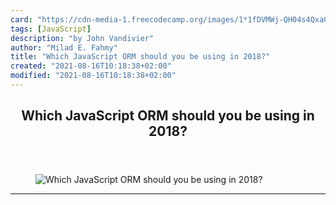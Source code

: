 ```yaml
---
card: "https://cdn-media-1.freecodecamp.org/images/1*1fDVMWj-QH04s4QxaGwOsg.jpeg"
tags: [JavaScript]
description: "by John Vandivier"
author: "Milad E. Fahmy"
title: "Which JavaScript ORM should you be using in 2018?"
created: "2021-08-16T10:18:38+02:00"
modified: "2021-08-16T10:18:38+02:00"
---
```

<div class="site-wrapper">
<main id="site-main" class="site-main outer">
<div class="inner">
<article class="post-full post tag-javascript tag-data tag-api tag-tech tag-web-development ">
<header class="post-full-header">
<h1 class="post-full-title">Which JavaScript ORM should you be using in 2018?</h1>
</header>
<figure class="post-full-image">
<picture>
<source media="(max-width: 700px)" sizes="1px" srcset="data:image/gif;base64,R0lGODlhAQABAIAAAAAAAP///yH5BAEAAAAALAAAAAABAAEAAAIBRAA7 1w">
<source media="(min-width: 701px)" sizes="(max-width: 800px) 400px,
(max-width: 1170px) 700px,
1400px" srcset="https://cdn-media-1.freecodecamp.org/images/1*1fDVMWj-QH04s4QxaGwOsg.jpeg 300w,
https://cdn-media-1.freecodecamp.org/images/1*1fDVMWj-QH04s4QxaGwOsg.jpeg 600w,
https://cdn-media-1.freecodecamp.org/images/1*1fDVMWj-QH04s4QxaGwOsg.jpeg 1000w,
https://cdn-media-1.freecodecamp.org/images/1*1fDVMWj-QH04s4QxaGwOsg.jpeg 2000w">
<img onerror="this.style.display='none'" src="https://cdn-media-1.freecodecamp.org/images/1*1fDVMWj-QH04s4QxaGwOsg.jpeg" alt="Which JavaScript ORM should you be using in 2018?">
</picture>
</figure>
<section class="post-full-content">
<div class="post-content medium-migrated-article">
</div>
<hr>
</section>
</article>
</div>
</main>
</div>
<!-- Google Tag Manager (noscript) -->
<!-- End Google Tag Manager (noscript) -->
